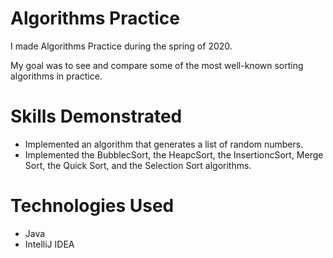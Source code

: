# Algorithms Practice
I made Algorithms Practice during the spring of 2020.

My goal was to see and compare some of the most well-known sorting algorithms in practice.

# Skills Demonstrated
* Implemented an algorithm that generates a list of random numbers.
* Implemented the BubblecSort, the HeapcSort, the InsertioncSort, Merge Sort, the Quick Sort, and the Selection Sort algorithms.

# Technologies Used
* Java
* IntelliJ IDEA
